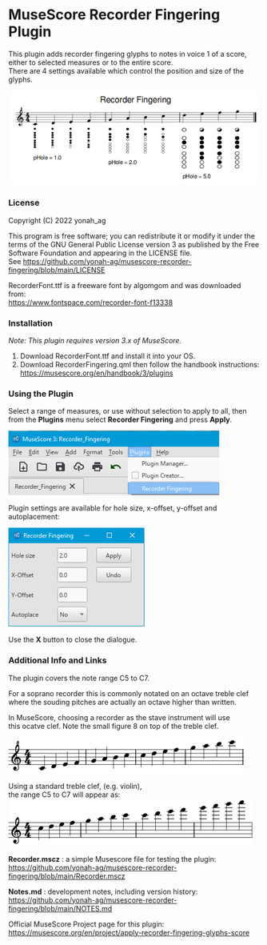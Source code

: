 # MuseScore Recorder Fingering Plugin

This plugin adds recorder fingering glyphs to notes in voice 1 of a score, either to selected measures or to the entire score.  
There are 4 settings available which control the position and size of the glyphs.

![01](https://github.com/yonah-ag/musescore-recorder-fingering/blob/main/images/Recorder01-Score.png)

### License

Copyright (C) 2022 yonah_ag

This program is free software; you can redistribute it or modify it under the terms of the GNU General Public License version 3 as published by the Free Software Foundation and appearing in the LICENSE file.  
See https://github.com/yonah-ag/musescore-recorder-fingering/blob/main/LICENSE

RecorderFont.ttf is a freeware font by algomgom and was downloaded from:  
https://www.fontspace.com/recorder-font-f13338

### Installation

_Note: This plugin requires version 3.x of MuseScore._

1. Download RecorderFont.ttf and install it into your OS.
2. Download RecorderFingering.qml then follow the handbook instructions: https://musescore.org/en/handbook/3/plugins

### Using the Plugin

Select a range of measures, or use without selection to apply to all, then from the **Plugins** menu select **Recorder Fingering** and press **Apply**.
 
  ![02](https://github.com/yonah-ag/musescore-recorder-fingering/blob/main/images/Recorder02-Run.png)
  
Plugin settings are available for hole size, x-offset, y-offset and autoplacement:

  ![03](https://github.com/yonah-ag/musescore-recorder-fingering/blob/main/images/Recorder03-Setup.png)
  
  Use the **X** button to close the dialogue.
  
### Additional Info and Links

The plugin covers the note range C5 to C7.

For a soprano recorder this is commonly notated on an octave treble clef  
where the souding pitches are actually an octave higher than written.

In MuseScore, choosing a recorder as the stave instrument will use  
this ocatve clef. Note the small figure 8 on top of the treble clef.

![04](https://github.com/yonah-ag/musescore-recorder-fingering/blob/main/images/Recorder04-Clef8.png)

Using a standard treble clef, (e.g. violin),  
the range C5 to C7 will appear as:  
![05](https://github.com/yonah-ag/musescore-recorder-fingering/blob/main/images/Recorder05-Clef.png)

**Recorder.mscz** : a simple Musescore file for testing the plugin:  
https://github.com/yonah-ag/musescore-recorder-fingering/blob/main/Recorder.mscz

**Notes.md** : development notes, including version history:  
https://github.com/yonah-ag/musescore-recorder-fingering/blob/main/NOTES.md

Official MuseScore Project page for this plugin:  
https://musescore.org/en/project/apply-recorder-fingering-glyphs-score
